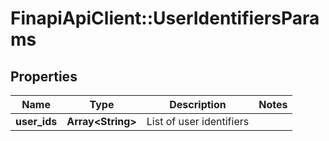 # FinapiApiClient::UserIdentifiersParams

## Properties
Name | Type | Description | Notes
------------ | ------------- | ------------- | -------------
**user_ids** | **Array&lt;String&gt;** | List of user identifiers | 


